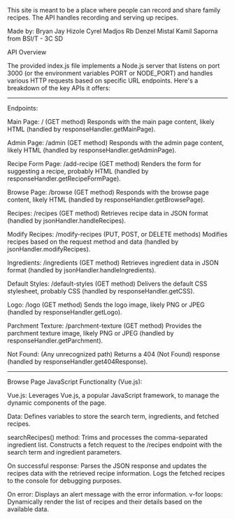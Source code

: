 This site is meant to be a place where people can record and share family recipes.
The API handles recording and serving up recipes.

Made by:
Bryan Jay Hizole 
Cyrel Madjos
Rb Denzel Mistal
Kamil Saporna
from BSI/T - 3C SD

API Overview

The provided index.js file implements a Node.js server that listens on port 3000 (or the environment variables PORT or NODE_PORT) and handles various HTTP requests based on specific URL endpoints. Here's a breakdown of the key APIs it offers:

--------------------------------------

Endpoints:

Main Page: / (GET method)
Responds with the main page content, likely HTML (handled by responseHandler.getMainPage).

Admin Page: /admin (GET method)
Responds with the admin page content, likely HTML (handled by responseHandler.getAdminPage).

Recipe Form Page: /add-recipe (GET method)
Renders the form for suggesting a recipe, probably HTML (handled by responseHandler.getRecipeFormPage).

Browse Page: /browse (GET method)
Responds with the browse page content, likely HTML (handled by responseHandler.getBrowsePage).

Recipes: /recipes (GET method)
Retrieves recipe data in JSON format (handled by jsonHandler.handleRecipes).

Modify Recipes: /modify-recipes (PUT, POST, or DELETE methods)
Modifies recipes based on the request method and data (handled by jsonHandler.modifyRecipes).

Ingredients: /ingredients (GET method)
Retrieves ingredient data in JSON format (handled by jsonHandler.handleIngredients).

Default Styles: /default-styles (GET method)
Delivers the default CSS stylesheet, probably CSS (handled by responseHandler.getCSS).

Logo: /logo (GET method)
Sends the logo image, likely PNG or JPEG (handled by responseHandler.getLogo).

Parchment Texture: /parchment-texture (GET method)
Provides the parchment texture image, likely PNG or JPEG (handled by responseHandler.getParchment).

Not Found: (Any unrecognized path)
Returns a 404 (Not Found) response (handled by responseHandler.get404Response).

--------------------------------------

Browse Page JavaScript Functionality (Vue.js):

Vue.js: Leverages Vue.js, a popular JavaScript framework, to manage the dynamic components of the page.

Data: Defines variables to store the search term, ingredients, and fetched recipes.

searchRecipes() method:
Trims and processes the comma-separated ingredient list.
Constructs a fetch request to the /recipes endpoint with the search term and ingredient parameters.

On successful response:
Parses the JSON response and updates the recipes data with the retrieved recipe information.
Logs the fetched recipes to the console for debugging purposes.

On error:
Displays an alert message with the error information.
v-for loops: Dynamically render the list of recipes and their details based on the available data.

